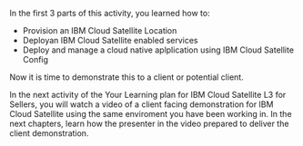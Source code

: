 In the first 3 parts of this activity, you learned how to:

   - Provision an IBM Cloud Satellite Location
   - Deployan IBM Cloud Satellite enabled services
   - Deploy and manage a cloud native aplplication using IBM Cloud Satellite Config

Now it is time to demonstrate this to a client or potential client.

In the next activity of the Your Learning plan for IBM Cloud Satellite L3 for Sellers, you will watch a video of a client facing demonstration for IBM Cloud Satellite using the same enviroment you have been working in. In the next chapters, learn how the presenter in the video prepared to deliver the client demonstration.
